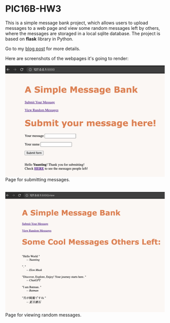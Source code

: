 # PIC16B-HW3
 
This is a simple message bank project, which allows users to upload messages to a web page and view some random messages left by others, 
where the messages are storaged in a local sqlite database. The project is based on **flask** library in Python.

Go to my [blog post](https://yuanting.quarto.pub/homework/posts/HW3/) for more details.

Here are screenshots of the webpages it's going to render:

<a href="url"><img src="./readme_fig/submit_page.png" align="center" width="550" ></a>
<br> Page for submitting messages.<br><br>

<a href="url"><img src="./readme_fig/view_page.png" align="center" width="550" ></a>
<br> Page for viewing random messages.<br><br>
